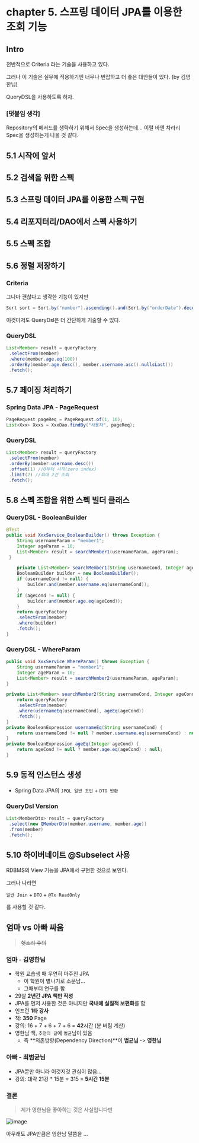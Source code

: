 # chapter 5. 스프링 데이터 JPA를 이용한 조회 기능

## Intro

전반적으로 Criteria 라는 기술을 사용하고 있다.

그러나 이 기술은 실무에 적용하기엔 너무나 번잡하고 더 좋은 대안들이 있다. (by 김영한님)

QueryDSL을 사용하도록 하자.

### [덧붙임 생각]

Repository의 메서드를 생략하기 위해서 Spec을 생성하는데...
이럴 바엔 차라리 Spec을 생성하는게 나을 것 같다.

## 5.1 시작에 앞서

## 5.2 검색을 위한 스펙

## 5.3 스프링 데이터 JPA를 이용한 스펙 구현

## 5.4 리포지터리/DAO에서 스펙 사용하기

## 5.5 스펙 조합

## 5.6 정렬 저장하기

### Criteria

그나마 괜찮다고 생각한 기능이 있지만

```java
Sort sort = Sort.by("number").ascending().and(Sort.by("orderDate").decending())
```

이것마저도 QueryDsl은 더 간단하게 기술할 수 있다.

### QueryDSL

```java
List<Member> result = queryFactory
 .selectFrom(member)
 .where(member.age.eq(100))
 .orderBy(member.age.desc(), member.username.asc().nullsLast())
 .fetch();
```

## 5.7 페이징 처리하기

### Spring Data JPA - PageRequest

```java
PageRequest pageReq = PageRequest.of(1, 10);
List<Xxx> Xxxs = XxxDao.findBy("사용자", pageReq);
````

### QueryDSL

```java
List<Member> result = queryFactory
 .selectFrom(member)
 .orderBy(member.username.desc())
 .offset(1) //0부터 시작(zero index)
 .limit(2) //최대 2건 조회
 .fetch();
```

## 5.8 스펙 조합을 위한 스펙 빌더 클래스

### QueryDSL - BooleanBuilder

```java
@Test
public void XxxService_BooleanBuilder() throws Exception {
    String usernameParam = "member1";
    Integer ageParam = 10;
    List<Member> result = searchMember1(usernameParam, ageParam);
 }

    private List<Member> searchMember1(String usernameCond, Integer ageCond) {
    BooleanBuilder builder = new BooleanBuilder();
    if (usernameCond != null) {
        builder.and(member.username.eq(usernameCond));
    }
    if (ageCond != null) {
        builder.and(member.age.eq(ageCond));
    }
    return queryFactory
    .selectFrom(member)
    .where(builder)
    .fetch();
}
```

### QueryDSL - WhereParam

```java
public void XxxService_WhereParam() throws Exception {
    String usernameParam = "member1";
    Integer ageParam = 10;
    List<Member> result = searchMember2(usernameParam, ageParam);
}

private List<Member> searchMember2(String usernameCond, Integer ageCond) {
    return queryFactory
    .selectFrom(member)
    .where(usernameEq(usernameCond), ageEq(ageCond))
    .fetch();
}
private BooleanExpression usernameEq(String usernameCond) { 
    return usernameCond != null ? member.username.eq(usernameCond) : null;
}
private BooleanExpression ageEq(Integer ageCond) {
    return ageCond != null ? member.age.eq(ageCond) : null;
}
```

## 5.9 동적 인스턴스 생성

- Spring Data JPA의 `JPQL 일반 조인` + `DTO 반환`

### QueryDsl Version

```java
List<MemberDto> result = queryFactory
 .select(new QMemberDto(member.username, member.age))
 .from(member)
 .fetch();
```

## 5.10 하이버네이트 @Subselect 사용

RDBMS의 View 기능을 JPA에서 구현한 것으로 보인다.

그러나 나라면 

`일반 Join` + `DTO` + `@Tx ReadOnly` 

를 사용할 것 같다.

## 엄마 vs 아빠 싸움

> ~~헛소리 주의~~

### 엄마 - 김영한님

- 학원 교습생 때 우연히 마주친 JPA
  - 이 학원이 별나기로 소문남...
  - 그때부터 연구를 함
- 29살 **2년간 JPA 책만 작성**
- JPA를 먼저 사용한 것은 아니지만 **국내에 실질적 보편화**를 함
- 인프런 **1타 강사**
- 책: **350** Page
- 강의: 16 + 7 + 6 + 7 + 6 = **42**시간 (분 버림 계산)
- 영한님 책, `추천의 글`에 `범균`님이 있음
  - 즉 **의존방향(Dependency Direction)**이 **범균님** -> **영한님**

### 아빠 - 최범균님

- JPA뿐만 아니라 이것저것 관심이 많음...
- 강의: 대략 21강 * 15분 = 315 = **5시간 15분**

### 결론

> 제가 영한님을 좋아하는 것은 사실입니다만  

![image](https://user-images.githubusercontent.com/66164361/212533554-3fba05bc-6cf7-4bb5-8b8b-93021e2c4cf7.png)

아무래도 JPA만큼은 영한님 말씀을 ...
